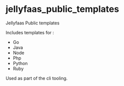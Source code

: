 # jellyfaas_public_templates
Jellyfaas Public templates

Includes templates for :
- Go
- Java
- Node
- Php
- Python
- Ruby

Used as part of the cli tooling.
